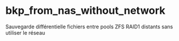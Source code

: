 # bkp_from_nas_without_network
Sauvegarde différentielle fichiers entre pools ZFS RAID1 distants sans utiliser le réseau
